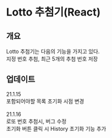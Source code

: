 # Lotto 추첨기(React)

## 개요

Lotto 추첨기는 다음의 기능을 가지고 있다.<br>
지정 번호 추첨, 최근 5개의 추첨 번호 저장<br>

## 업데이트

21.1.15<br>
포함되어야할 목록 초기화 시점 변경<br>
<br>
21.1.16<br>
로또 번호 추첨시, 버그 수정<br>
초기화 버튼 클릭 시 History 초기화 기능 추가<br>
